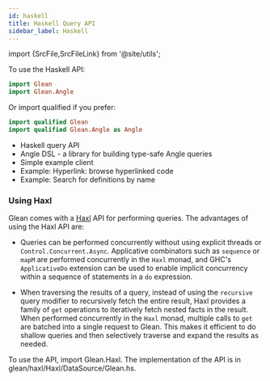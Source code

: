 ```yaml
---
id: haskell
title: Haskell Query API
sidebar_label: Haskell
---
```


import {SrcFile,SrcFileLink} from '@site/utils';

To use the Haskell API:

```haskell
import Glean
import Glean.Angle
```

Or import qualified if you prefer:

```haskell
import qualified Glean
import qualified Glean.Angle as Angle
```

 * <SrcFileLink file="glean/hs/Glean/Query/Thrift.hs">Haskell query API</SrcFileLink>
 * <SrcFileLink file="glean/hs/Glean/Query/Angle.hs">Angle DSL</SrcFileLink> - a library for building type-safe Angle queries
 * <SrcFileLink file="glean/client/hs/example/Example.hs">Simple example client</SrcFileLink>
 * <SrcFileLink file="glean/demo/Hyperlink.hs">Example: Hyperlink: browse hyperlinked code</SrcFileLink>
 * <SrcFileLink file="glean/lib/Glean/Search/Search.hs">Example: Search for definitions by name</SrcFileLink>

### Using Haxl

Glean comes with a [Haxl](https://github.com/facebook/Haxl/) API for performing queries. The advantages of using the Haxl API are:

* Queries can be performed concurrently without using explicit threads
  or `Control.Concurrent.Async`. Applicative combinators such as
  `sequence` or `mapM` are performed concurrently in the `Haxl` monad,
  and GHC's `ApplicativeDo` extension can be used to enable implicit
  concurrency within a sequence of statements in a `do` expression.

* When traversing the results of a query, instead of using the
  `recursive` query modifier to recursively fetch the entire result,
  Haxl provides a family of `get` operations to iteratively fetch
  nested facts in the result.  When performed concurrently in the
  `Haxl` monad, multiple calls to `get` are batched into a single
  request to Glean. This makes it efficient to do shallow queries and
  then selectively traverse and expand the results as needed.

To use the API, import <SrcFileLink
file="glean/client/hs/Glean/Haxl.hs">Glean.Haxl</SrcFileLink>. The
implementation of the API is in <SrcFileLink
file="glean/haxl/Haxl/DataSource/Glean.hs">glean/haxl/Haxl/DataSource/Glean.hs</SrcFileLink>.
